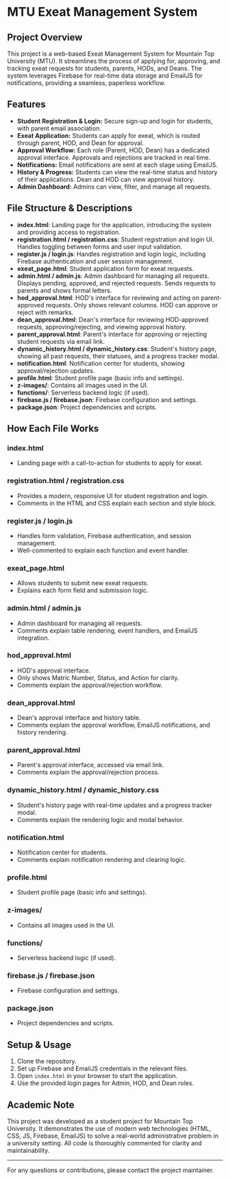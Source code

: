 # MTU Exeat Management System

## Project Overview
This project is a web-based Exeat Management System for Mountain Top University (MTU). It streamlines the process of applying for, approving, and tracking exeat requests for students, parents, HODs, and Deans. The system leverages Firebase for real-time data storage and EmailJS for notifications, providing a seamless, paperless workflow.

## Features
- **Student Registration & Login:** Secure sign-up and login for students, with parent email association.
- **Exeat Application:** Students can apply for exeat, which is routed through parent, HOD, and Dean for approval.
- **Approval Workflow:** Each role (Parent, HOD, Dean) has a dedicated approval interface. Approvals and rejections are tracked in real time.
- **Notifications:** Email notifications are sent at each stage using EmailJS.
- **History & Progress:** Students can view the real-time status and history of their applications. Dean and HOD can view approval history.
- **Admin Dashboard:** Admins can view, filter, and manage all requests.

## File Structure & Descriptions

- **index.html**: Landing page for the application, introducing the system and providing access to registration.
- **registration.html / registration.css**: Student registration and login UI. Handles toggling between forms and user input validation.
- **register.js / login.js**: Handles registration and login logic, including Firebase authentication and user session management.
- **exeat_page.html**: Student application form for exeat requests.
- **admin.html / admin.js**: Admin dashboard for managing all requests. Displays pending, approved, and rejected requests. Sends requests to parents and shows formal letters.
- **hod_approval.html**: HOD's interface for reviewing and acting on parent-approved requests. Only shows relevant columns. HOD can approve or reject with remarks.
- **dean_approval.html**: Dean's interface for reviewing HOD-approved requests, approving/rejecting, and viewing approval history.
- **parent_approval.html**: Parent's interface for approving or rejecting student requests via email link.
- **dynamic_history.html / dynamic_history.css**: Student's history page, showing all past requests, their statuses, and a progress tracker modal.
- **notification.html**: Notification center for students, showing approval/rejection updates.
- **profile.html**: Student profile page (basic info and settings).
- **z-images/**: Contains all images used in the UI.
- **functions/**: Serverless backend logic (if used).
- **firebase.js / firebase.json**: Firebase configuration and settings.
- **package.json**: Project dependencies and scripts.

## How Each File Works

### index.html
- Landing page with a call-to-action for students to apply for exeat.

### registration.html / registration.css
- Provides a modern, responsive UI for student registration and login.
- Comments in the HTML and CSS explain each section and style block.

### register.js / login.js
- Handles form validation, Firebase authentication, and session management.
- Well-commented to explain each function and event handler.

### exeat_page.html
- Allows students to submit new exeat requests.
- Explains each form field and submission logic.

### admin.html / admin.js
- Admin dashboard for managing all requests.
- Comments explain table rendering, event handlers, and EmailJS integration.

### hod_approval.html
- HOD's approval interface.
- Only shows Matric Number, Status, and Action for clarity.
- Comments explain the approval/rejection workflow.

### dean_approval.html
- Dean's approval interface and history table.
- Comments explain the approval workflow, EmailJS notifications, and history rendering.

### parent_approval.html
- Parent's approval interface, accessed via email link.
- Comments explain the approval/rejection process.

### dynamic_history.html / dynamic_history.css
- Student's history page with real-time updates and a progress tracker modal.
- Comments explain the rendering logic and modal behavior.

### notification.html
- Notification center for students.
- Comments explain notification rendering and clearing logic.

### profile.html
- Student profile page (basic info and settings).

### z-images/
- Contains all images used in the UI.

### functions/
- Serverless backend logic (if used).

### firebase.js / firebase.json
- Firebase configuration and settings.

### package.json
- Project dependencies and scripts.

## Setup & Usage
1. Clone the repository.
2. Set up Firebase and EmailJS credentials in the relevant files.
3. Open `index.html` in your browser to start the application.
4. Use the provided login pages for Admin, HOD, and Dean roles.

## Academic Note
This project was developed as a student project for Mountain Top University. It demonstrates the use of modern web technologies (HTML, CSS, JS, Firebase, EmailJS) to solve a real-world administrative problem in a university setting. All code is thoroughly commented for clarity and maintainability.

---

For any questions or contributions, please contact the project maintainer.

